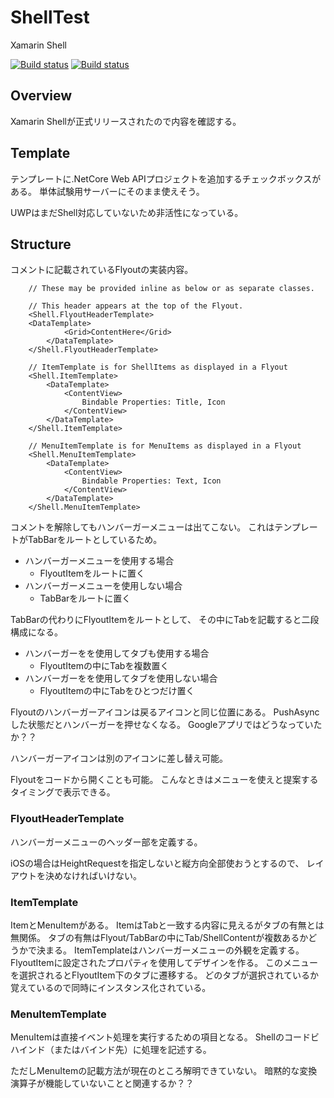 # ShellTest
Xamarin Shell

[![Build status](https://build.appcenter.ms/v0.1/apps/41054540-71e7-4cf3-ac58-407ef62f9673/branches/master/badge)](https://appcenter.ms)
[![Build status](https://build.appcenter.ms/v0.1/apps/b5d67465-a0da-41c5-a8cd-3cfec502ef1b/branches/master/badge)](https://appcenter.ms)

## Overview

Xamarin Shellが正式リリースされたので内容を確認する。

## Template

テンプレートに.NetCore Web APIプロジェクトを追加するチェックボックスがある。
単体試験用サーバーにそのまま使えそう。

UWPはまだShell対応していないため非活性になっている。

## Structure

コメントに記載されているFlyoutの実装内容。

```
    // These may be provided inline as below or as separate classes.

    // This header appears at the top of the Flyout.
    <Shell.FlyoutHeaderTemplate>
	<DataTemplate>
            <Grid>ContentHere</Grid>
        </DataTemplate>
    </Shell.FlyoutHeaderTemplate>

    // ItemTemplate is for ShellItems as displayed in a Flyout
    <Shell.ItemTemplate>
        <DataTemplate>
            <ContentView>
                Bindable Properties: Title, Icon
            </ContentView>
        </DataTemplate>
    </Shell.ItemTemplate>

    // MenuItemTemplate is for MenuItems as displayed in a Flyout
    <Shell.MenuItemTemplate>
        <DataTemplate>
            <ContentView>
                Bindable Properties: Text, Icon
            </ContentView>
        </DataTemplate>
    </Shell.MenuItemTemplate>
```

コメントを解除してもハンバーガーメニューは出てこない。
これはテンプレートがTabBarをルートとしているため。

- ハンバーガーメニューを使用する場合
  - FlyoutItemをルートに置く
- ハンバーガーメニューを使用しない場合
  - TabBarをルートに置く

TabBarの代わりにFlyoutItemをルートとして、
その中にTabを記載すると二段構成になる。

- ハンバーガーをを使用してタブも使用する場合
  - FlyoutItemの中にTabを複数置く
- ハンバーガーをを使用してタブを使用しない場合
  - FlyoutItemの中にTabをひとつだけ置く

Flyoutのハンバーガーアイコンは戻るアイコンと同じ位置にある。
PushAsyncした状態だとハンバーガーを押せなくなる。
Googleアプリではどうなっていたか？？

ハンバーガーアイコンは別のアイコンに差し替え可能。

Flyoutをコードから開くことも可能。
こんなときはメニューを使えと提案するタイミングで表示できる。

### FlyoutHeaderTemplate

ハンバーガーメニューのヘッダー部を定義する。

iOSの場合はHeightRequestを指定しないと縦方向全部使おうとするので、
レイアウトを決めなければいけない。

### ItemTemplate

ItemとMenuItemがある。
ItemはTabと一致する内容に見えるがタブの有無とは無関係。
タブの有無はFlyout/TabBarの中にTab/ShellContentが複数あるかどうかで決まる。
ItemTemplateはハンバーガーメニューの外観を定義する。
FlyoutItemに設定されたプロパティを使用してデザインを作る。
このメニューを選択されるとFlyoutItem下のタブに遷移する。
どのタブが選択されているか覚えているので同時にインスタンス化されている。

### MenuItemTemplate

MenuItemは直接イベント処理を実行するための項目となる。
Shellのコードビハインド（またはバインド先）に処理を記述する。

ただしMenuItemの記載方法が現在のところ解明できていない。
暗黙的な変換演算子が機能していないことと関連するか？？

